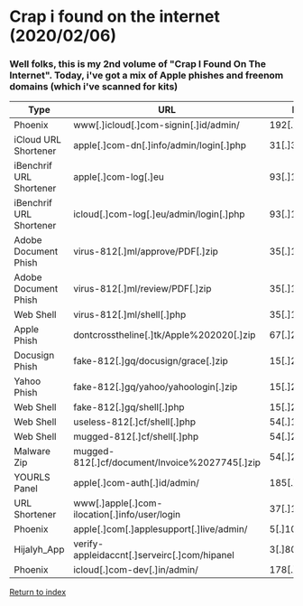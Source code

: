 # Crap i found on the internet (2020/02/06)
### Well folks, this is my 2nd volume of "Crap I Found On The Internet". Today, i've got a mix of Apple phishes and freenom domains (which i've scanned for kits)

| Type                    | URL                                            | IP Address           | Threat Actor Email            |
| ----------------------- | ---------------------------------------------- | -------------------- | ----------------------------- |
| Phoenix                 | www[.]icloud[.]com-signin[.]id/admin/          | 192[.]111[.]147[.]51 | N/A                           |
| iCloud URL Shortener    | apple[.]com-dn[.]info/admin/login[.]php        | 31[.]31[.]196[.]197  | N/A                           |
| iBenchrif URL Shortener | apple[.]com-log[.]eu                           | 93[.]157[.]63[.]221  | N/A                           |
| iBenchrif URL Shortener | icloud[.]com-log[.]eu/admin/login[.]php        | 93[.]157[.]63[.]221  | N/A                           |
| Adobe Document Phish    | virus-812[.]ml/approve/PDF[.]zip               | 35[.]175[.]211[.]65  | dnovanton@gmail[.]com         |
| Adobe Document Phish    | virus-812[.]ml/review/PDF[.]zip                | 35[.]175[.]211[.]65  | dnovanton@gmail[.]com         |
| Web Shell               | virus-812[.]ml/shell[.]php                     | 35[.]175[.]211[.]65  | N/A                           |
| Apple Phish             | dontcrosstheline[.]tk/Apple%202020[.]zip       | 67[.]220[.]188[.]162 | coffeyanderson001@gmail[.]com |
| Docusign Phish          | fake-812[.]gq/docusign/grace[.]zip             | 15[.]222[.]44[.]122  | rakapaksi133@gmail[.]com      |
| Yahoo Phish             | fake-812[.]gq/yahoo/yahoologin[.]zip           | 15[.]222[.]44[.]122  | youremailhere@gmail[.]com     |
| Web Shell               | fake-812[.]gq/shell[.]php                      | 15[.]222[.]44[.]122  | N/A                           |
| Web Shell               | useless-812[.]cf/shell[.]php                   | 54[.]169[.]91[.]206  | N/A                           |
| Web Shell               | mugged-812[.]cf/shell[.]php                    | 54[.]206[.]107[.]221 | N/A                           |
| Malware Zip             | mugged-812[.]cf/document/Invoice%2027745[.]zip | 54[.]206[.]107[.]221 | N/A                           |
| YOURLS Panel            | apple[.]com-auth[.]id/admin/                   | 185[.]52[.]2[.]117   | N/A                           |
| URL Shortener           | www[.]apple[.]com-ilocation[.]info/user/login  | 37[.]140[.]192[.]154 | N/A                           |
| Phoenix                 | apple[.]com[.]applesupport[.]live/admin/       | 5[.]100[.]152[.]162  | N/A                           |
| HijaIyh_App             | verify-appleidaccnt[.]serveirc[.]com/hipanel   | 3[.]80[.]4[.]49      | N/A                           |
| Phoenix                 | icloud[.]com-dev[.]in/admin/                   | 178[.]159[.]36[.]140 | N/A                           |

[Return to index](/)
